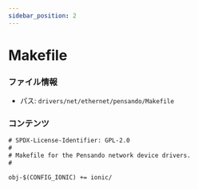 ```yaml
---
sidebar_position: 2
---
```

# Makefile

### ファイル情報

- パス: `drivers/net/ethernet/pensando/Makefile`

### コンテンツ

```txt
# SPDX-License-Identifier: GPL-2.0
#
# Makefile for the Pensando network device drivers.
#

obj-$(CONFIG_IONIC) += ionic/

```

